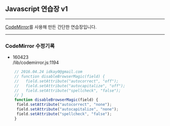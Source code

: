 ## Javascript 연습장 v1
--------

[CodeMirror](https://github.com/codemirror/CodeMirror)를 사용해 만든 간단한 연습장입니다.

--------

### CodeMirror 수정기록   
- 160423   
/lib/codemirror.js:1194 
```javascript
	// 2016.04.24 idkay0@gmail.com
	// function disableBrowserMagic(field) {
	//   field.setAttribute("autocorrect", "off");
	//   field.setAttribute("autocapitalize", "off");
	//   field.setAttribute("spellcheck", "false");
	// }
	function disableBrowserMagic(field) {
	 field.setAttribute("autocorrect", "none");
	 field.setAttribute("autocapitalize", "none");
	 field.setAttribute("spellcheck", "false");
	}
```